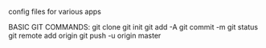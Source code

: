 config files for various apps

BASIC GIT COMMANDS:
git clone
git init
git add -A
git commit -m
git status
git remote add origin
git push -u origin master
